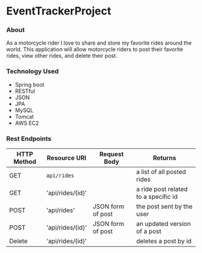 # EventTrackerProject


### About
As a motorcycle rider I love to share and store my favorite rides around the world.
This application will allow motorcycle riders to post their favorite rides, view other rides,
and delete their post.


### Technology Used
* Spring boot
* RESTful
* JSON
* JPA
* MySQL
* Tomcat
* AWS EC2



### Rest Endpoints

HTTP Method | Resource URI | Request Body | Returns |
|-------------|--------------|--------------|---------|
| GET         | `api/rides` |              | a list of all posted rides|
| GET         | 'api/rides/{id}'|           | a ride post related to a specific id|
| POST        | 'api/rides' | JSON form of post | the post sent by the user|
| POST        | 'api/rides/{id}'| JSON form of post | an updated version of a post |
| Delete      | 'api/rides/{id}'|            | deletes a post by id|
